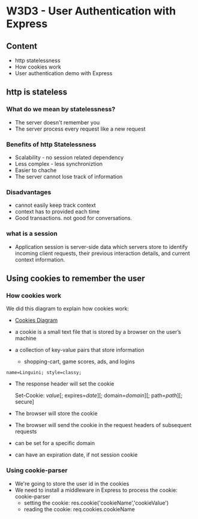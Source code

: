 # W3D3 - User Authentication with Express

## Content

- http statelessness
- How cookies work
- User authentication demo with Express


## http is stateless

### What do we mean by statelessness?

- The server doesn't remember you
- The server process every request like a new request

### Benefits of http Statelessness

- Scalability - no session related dependency
- Less complex - less synchroniztion
- Easier to chache
- The server cannot lose track of information

### Disadvantages

- cannot easily keep track context
- context has to provided each time
- Good transactions. not good for conversations.

### what is a session

- Application session is server-side data which servers store to identify incoming client requests, their previous interaction details, and current context information.

## Using cookies to remember the user

### How cookies work

We did this diagram to explain how cookies work:

- [Cookies Diagram](https://drive.google.com/file/d/1_9FET5lWOAXk1s5gaSkAO6qjSw0n9aQw/view?usp=sharing)

- a cookie is a small text file that is stored by a browser on the user’s machine

- a collection of key-value pairs that store information
  - shopping-cart, game scores, ads, and logins

`name=Linguini; style=classy;`

- The response header will set the cookie

  Set-Cookie: <em>value</em>[; expires=<em>date</em>][; domain=<em>domain</em>][; path=<em>path</em>][; secure]

- The browser will store the cookie
- The browser will send the cookie in the request headers of subsequent requests
- can be set for a specific domain
- can have an expiration date, if not session cookie

### Using cookie-parser

- We're going to store the user id in the cookies
- We need to install a middleware in Express to process the cookie: cookie-parser
  - setting the cookie: res.cookie('cookieName','cookieValue')
  - reading the cookie: req.cookies.cookieName
